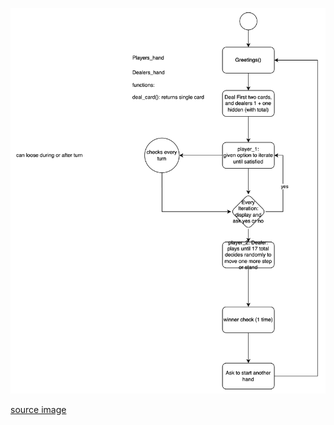 
![alt text](image.png)

[source image](https://app.diagrams.net/#G11jGeQnyOuR-fk1FHH93nrXPWfAO7l1Kn#%7B%22pageId%22%3A%22C5RBs43oDa-KdzZeNtuy%22%7D)
